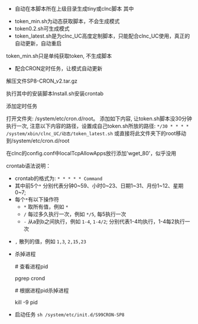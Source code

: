 + 自动在本脚本所在上级目录生成tiny或clnc脚本
其中
* token_min.sh为动态获取脚本，不会生成模式
* token0.2.sh可生成模式
* token_latest.sh是为clnc_UC高度定制脚本，只能配合clnc_UC使用，真正的自动更新，自动重启

token_min.sh只是单纯获取token, 不生成脚本

+  配合CRON定时任务，让模式自动更新

解压文件SP8-CRON_v2.tar.gz

执行其中的安装脚本Install.sh安装crontab

添加定时任务

打开文件夹: /system/etc/cron.d/root。
添加如下内容, 让token.sh脚本没30分钟执行一次, 注意以下内容的路径，设置成自己token.sh所放的路径:
```*/30 * * * * /system/xbin/clnc_UC/动态/token_latest.sh```
或直接将此文件夹下的root移动到/system/etc/cron.d/root

在clnc的config.conf中localTcpAllowApps放行添加'wget_80'，似乎没用

crontab语法说明：
+ crontab的格式为: `* * * * * Command`
+ 其中前5个`*` 分别代表分钟0\~59、小时0\~23、日期1\~31、月份1\~12、星期0\~7;
+ 每个`*`有以下操作符
  + `*` 取所有值，例如 `*`
  + `/` 每过多久执行一次，例如 `*/5`, 每5执行一次
  + `-` 从a到b之间执行，例如 `1-4`, `1-4/2`; 分别代表1-4均执行，1-4每2执行一次
 * `,` 散列的值，例如 `1,3`, `2,15,23`

+ 杀掉进程

    \# 查看进程pid

    pgrep crond

    \# 根据进程pid杀掉进程

    kill -9 pid

+ 启动任务
```sh /system/etc/init.d/S99CRON-SP8```
    